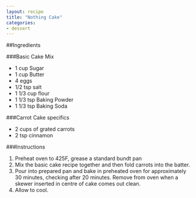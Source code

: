 ```yaml
---
layout: recipe
title: "Nothing Cake"
categories: 
- dessert 
---
```


##Ingredients 

###Basic Cake Mix

* 1 cup Sugar
* 1 cup Butter
* 4 eggs
* 1/2 tsp salt
* 1 1/3 cup flour
* 1 1/3 tsp Baking Powder
* 1 1/3 tsp Baking Soda 

###Carrot Cake specifics 

* 2 cups of grated carrots
* 2 tsp cinnamon 

###Instructions

1. Preheat oven to 425F, grease a standard bundt pan
2. Mix the basic cake recipe together and then fold carrots into the batter.
3. Pour into prepared pan and bake in preheated oven for approximately 30 minutes, checking after 20 minutes. Remove from oven when a skewer inserted in centre of cake comes out clean.
4. Allow to cool.

